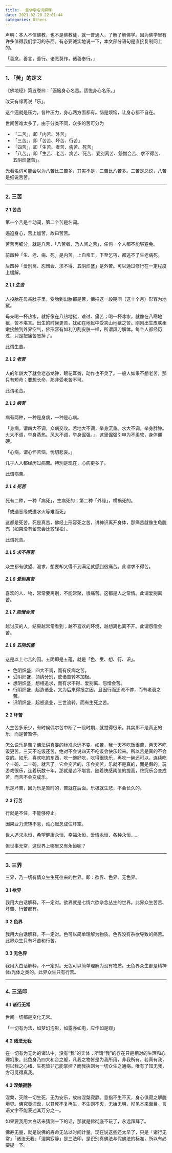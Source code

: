 ```yaml
---
title: 一些佛学名词解释
date: 2021-02-28 22:01:44
categories: Others
---
```


声明：本人不信佛教，也不是佛教徒，就一普通人，了解了解佛学。因为佛学里有许多值得我们学习的东西。有必要诚实地说一下，本文部分语句是直接复制网上的。

「善念，善言，善行。诸恶莫作，诸善奉行。」

---

### 1. 「苦」的定义

《佛地经》第五卷曰：「逼恼身心名苦。适悦身心名乐。」

改天有缘再说「乐」。

这个逼就是压力，各种压力，身心两方面都有。恼是烦恼，让身心都不自在。

世间苦难太多了，由于分类不同，众多的苦可分为

- 「二苦」，即「内苦、外苦」
- 「三苦」，即「苦苦、坏苦、行苦」
- 「四苦」，即「生苦、者苦、病苦、死苦」
- 「八苦」，即「生苦、老苦、病苦、死苦、爱別离苦、怨憎会苦、求不得苦、五阴炽盛苦」。

光看名词可能会以为八苦比三苦多，其实不是，三苦比八苦多。三苦是总说，八苦是细说苦苦。

---

### 2. 三苦

#### 2.1 苦苦

第一个苦是个动词，第二个苦是名词。

逼迫身心，苦上加苦，故曰苦苦。

苦苦再细分，就是八苦，「八苦者，乃人间之苦」，任何一个人都不能够避免。

前四种「生、老、病、死」是内苦。上自帝王，下至乞丐，都逃不了生老病死。

后四种「爱别离、怨憎会、求不得、五阴炽盛」是外苦。可以通过修行在一定程度上缓解。

##### 2.1.1 生苦

人投胎在母亲肚子里，受胎到出胎都是苦，佛把这一段期间（这十个月）形容为地狱。

母亲喝一杯热水，就好像在八热地狱，难过、痛苦；喝一杯冰水，就像在八寒地狱，苦不堪言。出生的时候更苦，犹如在地狱中受夹山地狱之苦。刚刚出生皮肤柔嫩接触到外界空气，佛形容有如利刀割皮肤一样，所谓风刀解体。每个人都经历过，只是把痛苦忘掉了。

此谓生苦。

##### 2.1.2 老苦

人的年龄大了就会老态龙钟，眼花耳聋，动作也不灵了。一般人如果不想老苦，那只有短命；要想长命，那非受老苦不可。

此谓老苦。

##### 2.1.3 病苦

病有两种，一种是身病，一种是心病。

「身病，谓四大不调，众病交攻。若地大不调，举身沉重。水大不调，举身胖肿。火大不调，举身蒸热。风大不调，举身倔强。」，这里倔强引申为不柔软，身体僵硬。

「心病，谓心怀苦恼，忧切悲哀。」

几乎人人都经历过病苦。特別是现在，心病更多了。

此谓病苦。

##### 2.1.4 死苦

死有二种，一种「病死」，生病死的；第二种「外缘」，横祸死的。

「或遇恶缘或遭水火等难而死」

这都是死苦。死是真苦，佛经上形容死之苦，讲神识离开身体，那痛苦就像生龟脱売（如果没有留恋会比较轻松）。

此谓死苦。

##### 2.1.5 求不得苦

众生都有欲望、渴求，想要却又得不到满足就感到很痛苦。此谓求不得苦。

##### 2.1.6 爱别离苦

喜欢的人、物，常常要离别，不能常聚，很痛苦。这都是人之常情。此谓爱别离苦。

##### 2.1.7 怨憎会苦

越讨厌的人，结果越常常看到；越不喜欢的环境，越想离也离不开。此谓怨僧会苦。

##### 2.1.8 五阴炽盛

这是以上七苦的因。五阴即是五蕴，就是「色、受、想、行、识」。

- 色阴炽盛，四大不调，而有疾病之苦。
- 受阴炽盛，领纳分别，使诸苦转本加极。
- 想阴炽盛，想相追求，而有求不得、爱别离、怨憎会苦。
- 行阴炽盛，起造诸业，又为后来得报之因，且因行而迁流不停，而有老衰之苦。
- 识阴炽盛，起惑造业，三世流转，而有生死之苦。

#### 2.2 坏苦

人生苦多乐少，有时候偶尔苦中断了一段时期，就觉得很乐。其实那不是真正的乐，而是苦暂停。

怎么说乐是苦？佛法讲真妄的标准永远不变。如苦，我一天不吃饭很苦，两天不吃饭更苦，三天不吃饭还苦，绝对不会说四天不吃饭会快乐起来。所以苦是真的不会变的。如乐，喜欢吃的东西，吃一碗好吃，吃得很快乐，再吃一碗还可以，连续吃个十碗、二十碗，就苦了。它会变苦的，乐会变苦，乐就不是真的，而是假的。玩游戏很乐，连着玩数十年，那就是苦不堪言。随着快感阈值的提高，终究乐会变成苦，而苦不会变成乐。

乐是坏苦，因为乐是暂时的，苦就在后面。乐极就生悲，不会长久的。

#### 2.3 行苦

行就是不住，不能够停止。

因果业力流转不息，动心起念成住坏空。

世人追求永恒，希望健康永恒、幸福永恒、爱情永恒、各种永恒……

但世事无常，这世界上哪里又有永恒呢？

---

### 3. 三界

三界，乃一切有情众生生死往来的世界。即：欲界、色界、无色界。

#### 3.1 欲界

我用大白话解释，不一定对。欲界就是七情六欲杂念丛生的世界。此界众生苦苦、坏苦、行苦都有。

#### 3.2 色界

我用大白话解释，不一定对。色可以简单理解为物质。色界没有杂欲导致的痛苦。此界众生只有坏苦和行苦。

#### 3.3 无色界

我用大白话解释，不一定对。无色可以简单理解为没有物质。无色界众生都是精神体/光体之类的。此界众生只有行苦。

---

### 4. 三法印

#### 4.1 诸行无常

世间一切都是变化无常。

「一切有为法，如梦幻泡影，如露亦如电，应作如是观」

#### 4.2 诸法无我

在一切有为无为的诸法中，没有“我”的实体；所谓“我”的存在只是相对的生理和心理幻象。此色身乃四大和合之躯，凡我之物皆是为我所用，非我所有。若真有我，何以我之心绪、生死皆非己能掌控？而我执则为一切众生之通病。唯有了知无我，方可觅得真我。

#### 4.3 涅槃寂静

涅槃，灭除一切生死，无为安乐，故曰涅槃寂静。意指不生不灭，身心俱寂之解脱境界。佛究竟涅盘，以其死不复再生，不生则不灭，无始无明，彻见本来面目。言语文字不能表述其万分之一。

如果要我用大白话来猜测一下的话，那就是佛彻底不玩了，永远拜拜了。

佛寿无量，就是说佛的寿命无法以时间计量。现在说这些还太早了，只是「诸行无常」「诸法无我」「涅槃寂静」是三法印，是识别真佛法与假佛法的标准，所以有必要提一下。

